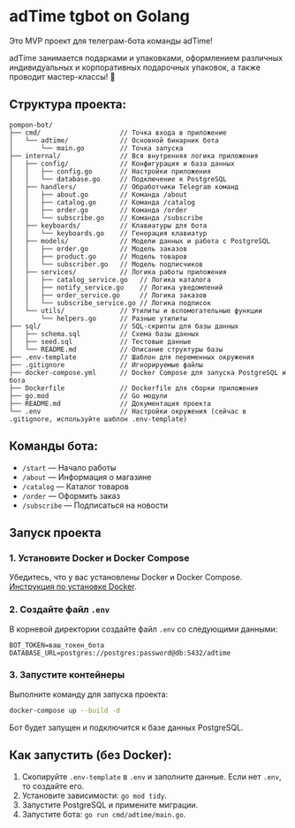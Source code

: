 # adTime tgbot on Golang
Это MVP проект для телеграм-бота команды adTime!

adTime занимается подарками и упаковками, оформлением различных индивидуальных и корпоративных подарочных упаковок,
а также проводит мастер-классы! 🎨

## Структура проекта:

```
pompon-bot/
├── cmd/                    // Точка входа в приложение
│   └── adtime/             // Основной бинарник бота
│       └── main.go         // Точка запуска
├── internal/               // Вся внутренняя логика приложения
│   ├── config/             // Конфигурация и база данных
│   │   ├── config.go       // Настройки приложения
│   │   └── database.go     // Подключение к PostgreSQL
│   ├── handlers/           // Обработчики Telegram команд
│   │   ├── about.go        // Команда /about
│   │   ├── catalog.go      // Команда /catalog
│   │   ├── order.go        // Команда /order
│   │   └── subscribe.go    // Команда /subscribe
│   ├── keyboards/          // Клавиатуры для бота
│   │   └── keyboards.go    // Генерация клавиатур
│   ├── models/             // Модели данных и работа с PostgreSQL
│   │   ├── order.go        // Модель заказов
│   │   ├── product.go      // Модель товаров
│   │   └── subscriber.go   // Модель подписчиков
│   ├── services/           // Логика работы приложения
│   │   ├── catalog_service.go   // Логика каталога
│   │   ├── notify_service.go    // Логика уведомлений
│   │   ├── order_service.go     // Логика заказов
│   │   └── subscribe_service.go // Логика подписок
│   └── utils/              // Утилиты и вспомогательные функции
│       └── helpers.go      // Разные утилиты
├── sql/                    // SQL-скрипты для базы данных
│   ├── schema.sql          // Схема базы данных
│   ├── seed.sql            // Тестовые данные
│   └── README.md           // Описание структуры базы
├── .env-template           // Шаблон для переменных окружения
├── .gitignore              // Игнорируемые файлы
├── docker-compose.yml      // Docker Compose для запуска PostgreSQL и бота
├── Dockerfile              // Dockerfile для сборки приложения
├── go.mod                  // Go модули
├── README.md               // Документация проекта
└── .env                    // Настройки окружения (сейчас в .gitignore, используйте шаблон .env-template)
```

## Команды бота:

- `/start` — Начало работы
- `/about` — Информация о магазине
- `/catalog` — Каталог товаров
- `/order` — Оформить заказ
- `/subscribe` — Подписаться на новости

## Запуск проекта

### 1. Установите Docker и Docker Compose
Убедитесь, что у вас установлены Docker и Docker Compose. 
[Инструкция по установке Docker](https://docs.docker.com/get-docker/).
### 2. Создайте файл `.env`
В корневой директории создайте файл `.env` со следующими данными:
```
BOT_TOKEN=ваш_токен_бота 
DATABASE_URL=postgres://postgres:password@db:5432/adtime
```
### 3. Запустите контейнеры
Выполните команду для запуска проекта:
```bash
docker-compose up --build -d
```
Бот будет запущен и подключится к базе данных PostgreSQL.

## Как запустить (без Docker):

1. Скопируйте `.env-template` в `.env` и заполните данные. Если нет `.env`, то создайте его.
2. Установите зависимости: `go mod tidy`.
3. Запустите PostgreSQL и примените миграции.
4. Запустите бота: `go run cmd/adtime/main.go`.